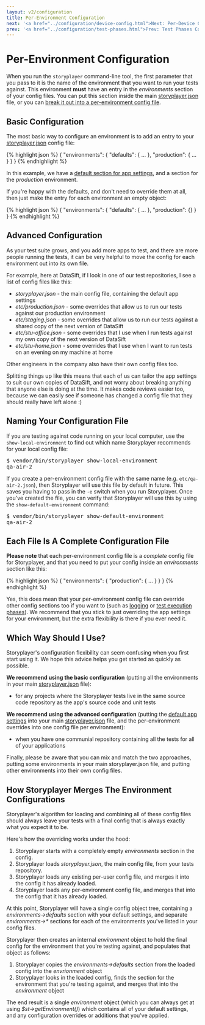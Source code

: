 ```yaml
---
layout: v2/configuration
title: Per-Environment Configuration
next: '<a href="../configuration/device-config.html">Next: Per-Device Configuration</a>'
prev: '<a href="../configuration/test-phases.html">Prev: Test Phases Configuration</a>'
---
```


# Per-Environment Configuration

When you run the `storyplayer` command-line tool, the first parameter that you pass to it is the name of the environment that you want to run your tests against.  This environment __must__ have an entry in the _environments_ section of your config files.  You can put this section inside the main [storyplayer.json](storyplayer-json.html) file, or you can [break it out into a per-environment config file](#advanced_configuration).

## Basic Configuration

The most basic way to configure an environment is to add an entry to your [storyplayer.json](storyplayer-json.html) config file:

{% highlight json %}
{
    "environments": {
        "defaults": {
            ...
        },
        "production": {
            ...
        }
    }
}
{% endhighlight %}

In this example, we have a [default section for app settings](app-settings.html), and a section for the _production_ environment.

If you're happy with the defaults, and don't need to override them at all, then just make the entry for each environment an empty object:

{% highlight json %}
{
    "environments": {
        "defaults": {
            ...
        },
        "production": {}
    }
}
{% endhighlight %}

## Advanced Configuration

As your test suite grows, and you add more apps to test, and there are more people running the tests, it can be very helpful to move the config for each environment out into its own file.

For example, here at DataSift, if I look in one of our test repositories, I see a list of config files like this:

* _storyplayer.json_ - the main config file, containing the default app settings
* _etc/production.json_ - some overrides that allow us to run our tests against our production environment
* _etc/staging.json_ - some overrides that allow us to run our tests against a shared copy of the next version of DataSift
* _etc/stu-office.json_ - some overrides that I use when I run tests against my own copy of the next version of DataSift
* _etc/stu-home.json_ - some overrides that I use when I want to run tests on an evening on my machine at home

Other engineers in the company also have their own config files too.

Splitting things up like this means that each of us can tailor the app settings to suit our own copies of DataSift, and not worry about breaking anything that anyone else is doing at the time.  It makes code reviews easier too, because we can easily see if someone has changed a config file that they should really have left alone :)

## Naming Your Configuration File

If you are testing against code running on your local computer, use the `show-local-environment` to find out which name Storyplayer recommends for your local config file:

<pre>
$ vendor/bin/storyplayer show-local-environment
qa-air-2
</pre>

If you create a per-environment config file with the same name (e.g. `etc/qa-air-2.json`), then Storyplayer will use this file by default in future.  This saves you having to pass in the `-e` switch when you run Storyplayer.  Once you've created the file, you can verify that Storyplayer will use this by using the `show-default-environment` command:

<pre>
$ vendor/bin/storyplayer show-default-environment
qa-air-2
</pre>

## Each File Is A Complete Configuration File

__Please note__ that each per-environment config file is a _complete_ config file for Storyplayer, and that you need to put your config inside an _environments_ section like this:

{% highlight json %}
{
    "environments": {
        "production": {
            ...
        }
    }
}
{% endhighlight %}

Yes, this does mean that your per-environment config file can override other config sections too if you want to (such as [logging](logging.html) or [test execution phases](test-phases.html)).  We recommend that you stick to just overriding the app settings for your environment, but the extra flexibility is there if you ever need it.

## Which Way Should I Use?

Storyplayer's configuration flexibility can seem confusing when you first start using it.  We hope this advice helps you get started as quickly as possible.

__We recommend using the basic configuration__ (putting all the environments in your main [storyplayer.json](storyplayer-json.html) file):

* for any projects where the Storyplayer tests live in the same source code repository as the app's source code and unit tests

__We recommend using the advanced configuration__ (putting the [default app settings](app-settings.html) into your main [storyplayer.json](storyplayer-json.html) file, and the per-environment overrides into one config file per environment):

* when you have one communial repository containing all the tests for all of your applications

Finally, please be aware that you can mix and match the two approaches, putting some environments in your main storyplayer.json file, and putting other environments into their own config files.

## How Storyplayer Merges The Environment Configurations

Storyplayer's algorithm for loading and combining all of these config files should always leave your tests with a final config that is always exactly what you expect it to be.

Here's how the overriding works under the hood:

1. Storyplayer starts with a completely empty _environments_ section in the config.
1. Storyplayer loads _storyplayer.json_, the main config file, from your tests repository.
1. Storyplayer loads any existing per-user config file, and merges it into the config it has already loaded.
1. Storyplayer loads any per-environment config file, and merges that into the config that it has already loaded.

At this point, Storyplayer will have a single config object tree, containing a _environments->defaults_ section with your default settings, and separate _environments->\*_ sections for each of the environments you've listed in your config files.

Storyplayer then creates an internal _environment_ object to hold the final config for the environment that you're testing against, and populates that object as follows:

1. Storyplayer copies the _environments->defaults_ section from the loaded config into the _envrionment_ object
1. Storyplayer looks in the loaded config, finds the section for the environment that you're testing against, and merges that into the _environment_ object

The end result is a single _environment_ object (which you can always get at using _$st->getEnvironment()_) which contains all of your default settings, and any configuration overrides or additions that you've applied.
